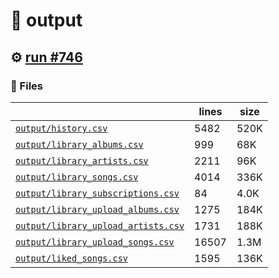 # 📝  output 

## ⚙️ [run #746](https://github.com/jwenerd/ytm-dl/actions/runs/8380011316)

### 📁 Files

|                                                                         |lines|size|
|-------------------------------------------------------------------------|-----|----|
|[`output/history.csv` ](output/history.csv)                              |5482 |520K|
|[`output/library_albums.csv` ](output/library_albums.csv)                |999  |68K |
|[`output/library_artists.csv` ](output/library_artists.csv)              |2211 |96K |
|[`output/library_songs.csv` ](output/library_songs.csv)                  |4014 |336K|
|[`output/library_subscriptions.csv` ](output/library_subscriptions.csv)  |84   |4.0K|
|[`output/library_upload_albums.csv` ](output/library_upload_albums.csv)  |1275 |184K|
|[`output/library_upload_artists.csv` ](output/library_upload_artists.csv)|1731 |188K|
|[`output/library_upload_songs.csv` ](output/library_upload_songs.csv)    |16507|1.3M|
|[`output/liked_songs.csv` ](output/liked_songs.csv)                      |1595 |136K|